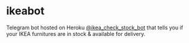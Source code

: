 # ikeabot
Telegram bot hosted on Heroku [@ikea_check_stock_bot](http://t.me/ikea_check_stock_bot) that tells you if your IKEA furnitures are in stock & available for delivery.

